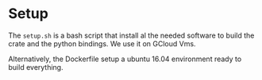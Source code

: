# Setup

The `setup.sh` is a bash script that install al the needed software to build the crate
and the python bindings. We use it on GCloud Vms.

Alternatively, the Dockerfile setup a ubuntu 16.04 environment ready to build everything.